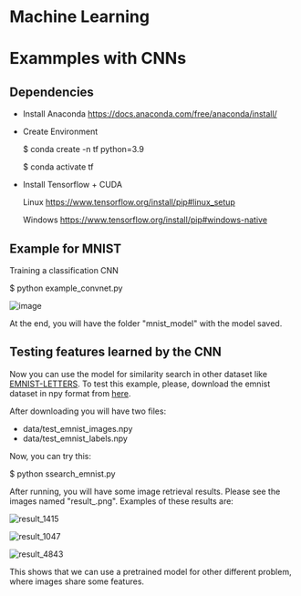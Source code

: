 # Machine Learning
# Exammples with CNNs
## Dependencies 
- Install Anaconda 
https://docs.anaconda.com/free/anaconda/install/
- Create Environment

  $ conda create -n tf python=3.9

  $ conda activate tf


 
- Install Tensorflow  +  CUDA
  
  Linux
  https://www.tensorflow.org/install/pip#linux_setup
  
  Windows
  https://www.tensorflow.org/install/pip#windows-native 
## Example for MNIST
  Training  a classification CNN
  
  $ python example_convnet.py

  ![image](https://github.com/jmsaavedrar/machine_learning/assets/8441460/214cf77c-fa2d-4c74-8bad-fa07e51dc880)

  At the end, you will have the folder "mnist_model" with the model saved.
  
## Testing features learned by the CNN
Now you can use the model for similarity search in other dataset like [EMNIST-LETTERS](https://www.nist.gov/itl/products-and-services/emnist-dataset).
To test this example, please, download the emnist dataset in npy format from [here](https://www.dropbox.com/scl/fi/kyecjtg2y8w1gmpu1fuai/emnist_data.zip?rlkey=cmhqmp74mz4kmkxupehzz0hw4&dl=0).

After downloading you will have two files:
* data/test_emnist_images.npy
* data/test_emnist_labels.npy

Now, you can try this:

$ python ssearch_emnist.py

After running, you will have some image retrieval results. Please see the images named "result_<id>.png". Examples of these results are:


![result_1415](https://github.com/jmsaavedrar/machine_learning/assets/8441460/ca0033d6-bb11-46c7-bfaf-1b21905b283c)

 ![result_1047](https://github.com/jmsaavedrar/machine_learning/assets/8441460/d9c204b4-71da-4bce-9c29-368f50b5c53e)
 
![result_4843](https://github.com/jmsaavedrar/machine_learning/assets/8441460/7c06baa1-c1b5-422e-90f2-604b697ab9aa)

This shows that we can use a pretrained model for other different problem, where images share some features.

